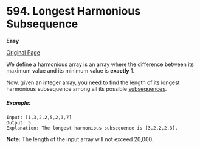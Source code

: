 # 594. Longest Harmonious Subsequence

**Easy**

[Original Page](https://leetcode.com/problems/longest-harmonious-subsequence/)

We define a harmonious array is an array where the difference between its maximum value and its minimum value is __exactly__ 1.

Now, given an integer array, you need to find the length of its longest harmonious subsequence among all its possible [subsequences](https://en.wikipedia.org/wiki/Subsequence).

##### Example:
```
Input: [1,3,2,2,5,2,3,7]
Output: 5
Explanation: The longest harmonious subsequence is [3,2,2,2,3].
```

__Note:__ The length of the input array will not exceed 20,000.
